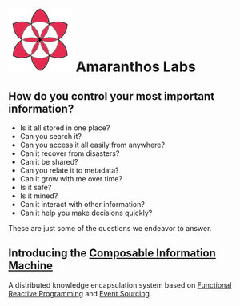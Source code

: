 # ![logo](img/amaranthos.png) Amaranthos Labs

## How do you control your most important information?

* Is it all stored in one place?
* Can you search it?
* Can you access it all easily from anywhere?
* Can it recover from disasters?
* Can it be shared?
* Can you relate it to metadata?
* Can it grow with me over time?
* Is it safe?
* Is it mined?
* Can it interact with other information?
* Can it help you make decisions quickly?
  
These are just some of the questions we endeavor to answer.

## Introducing the [Composable Information Machine](composable.md)

A distributed knowledge encapsulation system based on [Functional Reactive Programming](https://codedocs.org/what-is/functional-reactive-programming) and [Event Sourcing](https://www.eventstore.com/blog/what-is-event-sourcing).
